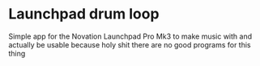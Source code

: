 # Launchpad drum loop
 Simple app for the Novation Launchpad Pro Mk3 to make music with and actually be usable because holy shit there are no good programs for this thing
